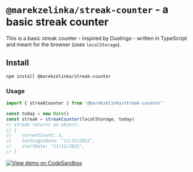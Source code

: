 # `@marekzelinka/streak-counter` - a basic streak counter

This is a basic streak counter - inspired by Duolingo - written in TypeScript and meant for the browser (uses `localStorage`).

## Install

```shell
npm install @marekzelinka/streak-counter
```

### Usage

```typescript
import { streakCounter } from '@marekzelinka/streak-counter'

const today = new Date()
const streak = streakCounter(localStorage, today)
// streak returns an object:
// {
//    currentCount: 1,
//    lastLoginDate: "11/11/2021",
//    startDate: "11/11/2021",
// }
```

[![View demo on CodeSandbox](https://codesandbox.io/static/img/play-codesandbox.svg)](https://codesandbox.io/p/sandbox/typescript-from-scratch-tutorial-template-forked-d3fg5l)
